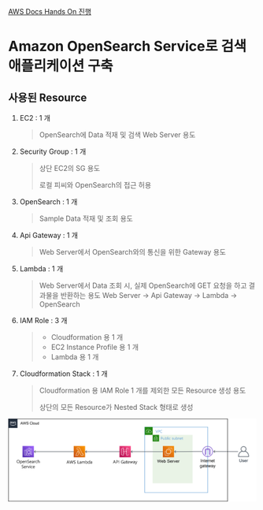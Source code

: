 [AWS Docs Hands On 진행](https://docs.aws.amazon.com/opensearch-service/latest/developerguide/search-example.html)

# Amazon OpenSearch Service로 검색 애플리케이션 구축

## 사용된 Resource

1. EC2 : 1 개

   > OpenSearch에 Data 적재 및 검색 Web Server 용도

2. Security Group : 1 개

   > 상단 EC2의 SG 용도
   >
   > 로컬 피씨와 OpenSearch의 접근 허용

3. OpenSearch : 1 개

   > Sample Data 적재 및 조회 용도

4. Api Gateway : 1 개

   > Web Server에서 OpenSearch와의 통신을 위한 Gateway 용도

5. Lambda : 1 개

   > Web Server에서 Data 조회 시, 실제 OpenSearch에 GET 요청을 하고 결과물을 반환하는 용도
   > Web Server -> Api Gateway -> Lambda -> OpenSearch

6. IAM Role : 3 개

   > - Cloudformation 용 1 개
   > - EC2 Instance Profile 용 1 개
   > - Lambda 용 1 개

7. Cloudformation Stack : 1 개

   > Cloudformation 용 IAM Role 1 개를 제외한 모든 Resource 생성 용도
   >
   > 상단의 모든 Resource가 Nested Stack 형태로 생성

![Architecture](images/Architecture.png)

<div style="page-break-after: always; break-after: page;"></div>
